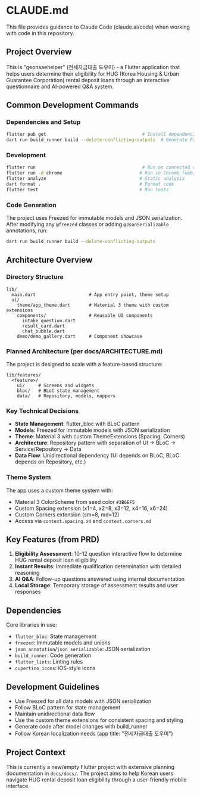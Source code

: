 # CLAUDE.md

This file provides guidance to Claude Code (claude.ai/code) when working with code in this repository.

## Project Overview
This is "geonsaehelper" (전세자금대출 도우미) - a Flutter application that helps users determine their eligibility for HUG (Korea Housing & Urban Guarantee Corporation) rental deposit loans through an interactive questionnaire and AI-powered Q&A system.
 
## Common Development Commands

### Dependencies and Setup
```bash
flutter pub get                                    # Install dependencies
dart run build_runner build --delete-conflicting-outputs  # Generate Freezed/JSON code
```

### Development
```bash
flutter run                                        # Run on connected device
flutter run -d chrome                             # Run in Chrome (web)
flutter analyze                                   # Static analysis
dart format .                                     # Format code
flutter test                                      # Run tests
```

### Code Generation
The project uses Freezed for immutable models and JSON serialization. After modifying any `@freezed` classes or adding `@JsonSerializable` annotations, run:
```bash
dart run build_runner build --delete-conflicting-outputs
```

## Architecture Overview

### Directory Structure
```
lib/
  main.dart                    # App entry point, theme setup
  ui/
    theme/app_theme.dart       # Material 3 theme with custom extensions
    components/                # Reusable UI components
      intake_question.dart
      result_card.dart
      chat_bubble.dart
    demo/demo_gallery.dart     # Component showcase
```

### Planned Architecture (per docs/ARCHITECTURE.md)
The project is designed to scale with a feature-based structure:
```
lib/features/
  <feature>/
    ui/     # Screens and widgets
    bloc/   # BLoC state management
    data/   # Repository, models, mappers
```

### Key Technical Decisions
- **State Management**: flutter_bloc with BLoC pattern
- **Models**: Freezed for immutable models with JSON serialization
- **Theme**: Material 3 with custom ThemeExtensions (Spacing, Corners)
- **Architecture**: Repository pattern with separation of UI → BLoC → Service/Repository → Data
- **Data Flow**: Unidirectional dependency (UI depends on BLoC, BLoC depends on Repository, etc.)

### Theme System
The app uses a custom theme system with:
- Material 3 ColorScheme from seed color `#3B6EF5`
- Custom Spacing extension (x1=4, x2=8, x3=12, x4=16, x6=24)
- Custom Corners extension (sm=8, md=12)
- Access via `context.spacing.x4` and `context.corners.md`

## Key Features (from PRD)
1. **Eligibility Assessment**: 10-12 question interactive flow to determine HUG rental deposit loan eligibility
2. **Instant Results**: Immediate qualification determination with detailed reasoning
3. **AI Q&A**: Follow-up questions answered using internal documentation
4. **Local Storage**: Temporary storage of assessment results and user responses

## Dependencies
Core libraries in use:
- `flutter_bloc`: State management
- `freezed`: Immutable models and unions
- `json_annotation`/`json_serializable`: JSON serialization
- `build_runner`: Code generation
- `flutter_lints`: Linting rules
- `cupertino_icons`: iOS-style icons

## Development Guidelines
- Use Freezed for all data models with JSON serialization
- Follow BLoC pattern for state management
- Maintain unidirectional data flow
- Use the custom theme extensions for consistent spacing and styling
- Generate code after model changes with build_runner
- Follow Korean localization needs (app title: "전세자금대출 도우미")

## Project Context
This is currently a new/empty Flutter project with extensive planning documentation in `docs/docs/`. The project aims to help Korean users navigate HUG rental deposit loan eligibility through a user-friendly mobile interface.